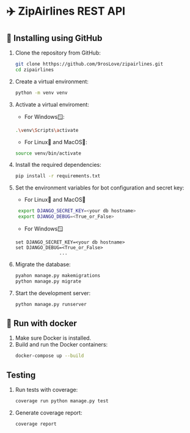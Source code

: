 # ✈️ ZipAirlines REST API

## 🔧 Installing using GitHub
1. Clone the repository from GitHub:
    ```bash
    git clone htthps://github.com/9rosLove/zipairlines.git
    cd zipairlines
    ```

2. Create a virtual environment:
    ```bash
    python -m venv venv
    ```
3. Activate a virtual enviroment:
    - For Windows🪟:
    ```bash
    .\venv\Scripts\activate
    ```
    - For Linux🐧 and MacOS🍏:
    ```bash
    source venv/bin/activate
    ```
3. Install the required dependencies:
    ```bash
    pip install -r requirements.txt
    ```
4. Set the environment variables for bot configuration and secret key:
    
   - For Linux🐧 and MacOS🍏
   ```bash
    export DJANGO_SECRET_KEY=<your db hostname>
    export DJANGO_DEBUG=<True_or_False>
    ```
    - For Windows🪟
    ```shell
    set DJANGO_SECRET_KEY=<your db hostname>
    set DJANGO_DEBUG=<True_or_False>
                    ...
    ```


7. Migrate the database:
    ```bash
    pyahon manage.py makemigrations
    python manage.py migrate
    ```
8. Start the development server:
    ```bash
    python manage.py runserver
    ```
## 🐋 Run with docker
1. Make sure Docker is installed.
2. Build and run the Docker containers:
    ```bash
    docker-compose up --build
    ```
##  Testing
1. Run tests with coverage:
    ```bash
    coverage run python manage.py test
    ```
2. Generate coverage report:
    ```bash
    coverage report
    ```
